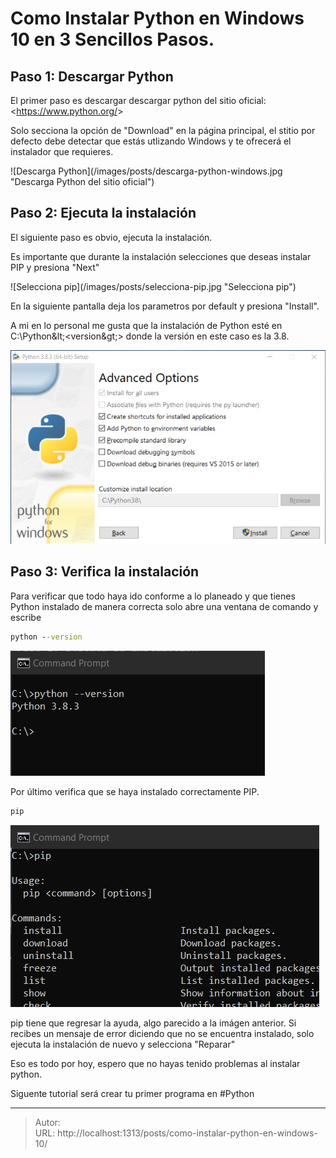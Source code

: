 # Como Instalar Python en Windows 10 en 3 Sencillos Pasos.


## Paso 1: Descargar Python

El primer paso es descargar descargar python del sitio oficial: &lt;https://www.python.org/&gt;

Solo secciona la opción de &#34;Download&#34; en la página principal, el stitio por defecto debe detectar que estás utlizando Windows y te ofrecerá el instalador que requieres.

![Descarga Python](/images/posts/descarga-python-windows.jpg &#34;Descarga Python del sitio oficial&#34;)

## Paso 2: Ejecuta la instalación

El siguiente paso es obvio, ejecuta la instalación.

Es importante que durante la instalación selecciones que deseas instalar PIP y presiona &#34;Next&#34;

![Selecciona pip](/images/posts/selecciona-pip.jpg &#34;Selecciona pip&#34;)

En la siguiente pantalla deja los parametros por default y presiona &#34;Install&#34;.

A mi en lo personal me gusta que la instalación de Python esté en C:\Python\&lt;&lt;version\&gt;&gt; donde la versión en este caso es la 3.8.

![Presiona Install](/images/posts/presiona-install-python.jpg)

## Paso 3: Verifica la instalación

Para verificar que todo haya ido conforme a lo planeado y que tienes Python instalado de manera correcta solo abre una ventana de comando y escribe 

```cmd
python --version
```

![Version de Python](/images/posts/verifica-instalacion-python.jpg)

Por último verifica que se haya instalado correctamente PIP.

```cmd
pip
```

![pip instalado](/images/posts/verifica-instalacion-pip.jpg)

pip tiene que regresar la ayuda, algo parecido a la imágen anterior. Si recibes un mensaje de error diciendo que no se encuentra instalado, solo ejecuta la instalación de nuevo y selecciona &#34;Reparar&#34;

Eso es todo por hoy, espero que no hayas tenido problemas al instalar python.

Siguente tutorial será crear tu primer programa en #Python


---

> Autor:   
> URL: http://localhost:1313/posts/como-instalar-python-en-windows-10/  

